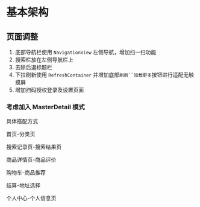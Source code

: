 # 基本架构

## 页面调整

1. 底部导航栏使用 `NavigationView` 左侧导航，增加扫一扫功能
2. 搜索栏放在左侧导航栏上
3. 去除后退标题栏
4. 下拉刷新使用 `RefreshContainer` 并增加底部`刷新``加载更多`按钮进行适配无触摸屏
5. 增加扫码授权登录及设置页面

### 考虑加入 MasterDetail 模式

具体搭配方式

首页-分类页

搜索记录页-搜索结果页

商品详情页-商品评价

购物车-商品推荐

结算-地址选择

个人中心-个人信息页

